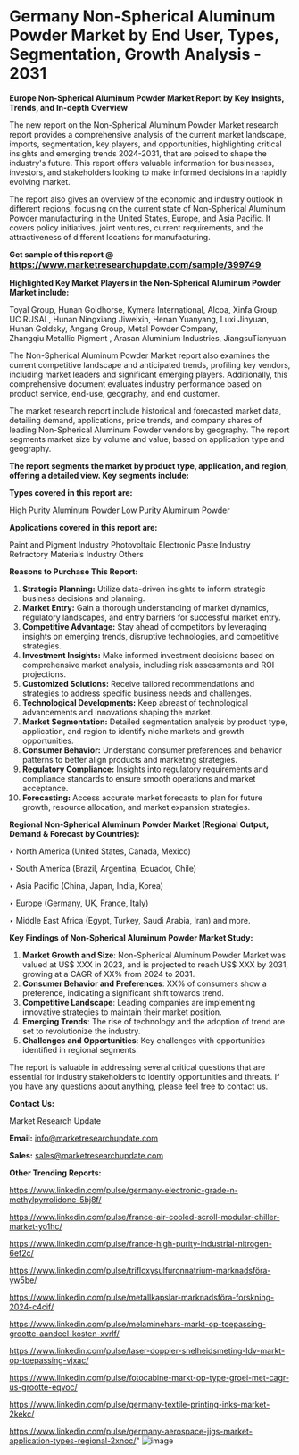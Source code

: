 # Germany Non-Spherical Aluminum Powder Market by End User, Types, Segmentation, Growth Analysis - 2031

<strong>Europe Non-Spherical Aluminum Powder Market Report by Key Insights, Trends, and In-depth Overview</strong>

The new report on the Non-Spherical Aluminum Powder Market research report provides a comprehensive analysis of the current market landscape, imports, segmentation, key players, and opportunities, highlighting critical insights and emerging trends 2024-2031,</strong> that are poised to shape the industry's future. This report offers valuable information for businesses, investors, and stakeholders looking to make informed decisions in a rapidly evolving market.

The report also gives an overview of the economic and industry outlook in different regions, focusing on the current state of Non-Spherical Aluminum Powder manufacturing in the United States, Europe, and Asia Pacific. It covers policy initiatives, joint ventures, current requirements, and the attractiveness of different locations for manufacturing.

<strong>Get sample of this report @ <a href=https://www.marketresearchupdate.com/sample/399749><font size=3 color=#0000ff>https://www.marketresearchupdate.com/sample/399749</font></a></strong>

<strong>Highlighted Key Market Players in the Non-Spherical Aluminum Powder Market include:</strong>

Toyal Group, Hunan Goldhorse, Kymera International, Alcoa, Xinfa Group, UC RUSAL, Hunan Ningxiang Jiweixin, Henan Yuanyang, Luxi Jinyuan, Hunan Goldsky, Angang Group, Metal Powder Company, Zhangqiu Metallic Pigment , Arasan Aluminium Industries, JiangsuTianyuan

The Non-Spherical Aluminum Powder Market report also examines the current competitive landscape and anticipated trends, profiling key vendors, including market leaders and significant emerging players. Additionally, this comprehensive document evaluates industry performance based on product service, end-use, geography, and end customer.

The market research report include historical and forecasted market data, detailing demand, applications, price trends, and company shares of leading Non-Spherical Aluminum Powder vendors by geography. The report segments market size by volume and value, based on application type and geography.

<strong>The report segments the market by product type, application, and region, offering a detailed view. Key segments include:</strong>

<strong>Types covered in this report are:</strong>

High Purity Aluminum Powder
Low Purity Aluminum Powder

<strong>Applications covered in this report are:</strong>

Paint and Pigment Industry
Photovoltaic Electronic Paste Industry
Refractory Materials Industry
Others

<strong>Reasons to Purchase This Report:</strong>
<ol>
  <li><strong>Strategic Planning:</strong> Utilize data-driven insights to inform strategic business decisions and planning.</li>
  <li><strong>Market Entry:</strong> Gain a thorough understanding of market dynamics, regulatory landscapes, and entry barriers for successful market entry.</li>
  <li><strong>Competitive Advantage:</strong> Stay ahead of competitors by leveraging insights on emerging trends, disruptive technologies, and competitive strategies.</li>
  <li><strong>Investment Insights:</strong> Make informed investment decisions based on comprehensive market analysis, including risk assessments and ROI projections.</li>
  <li><strong>Customized Solutions:</strong> Receive tailored recommendations and strategies to address specific business needs and challenges.</li>
  <li><strong>Technological Developments:</strong> Keep abreast of technological advancements and innovations shaping the market.</li>
  <li><strong>Market Segmentation:</strong> Detailed segmentation analysis by product type, application, and region to identify niche markets and growth opportunities.</li>
  <li><strong>Consumer Behavior:</strong> Understand consumer preferences and behavior patterns to better align products and marketing strategies.</li>
  <li><strong>Regulatory Compliance:</strong> Insights into regulatory requirements and compliance standards to ensure smooth operations and market acceptance.</li>
  <li><strong>Forecasting:</strong> Access accurate market forecasts to plan for future growth, resource allocation, and market expansion strategies.</li>
</ol>

<strong>Regional Non-Spherical Aluminum Powder Market (Regional Output, Demand &amp; Forecast by Countries):</strong>

‣ North America (United States, Canada, Mexico)

‣ South America (Brazil, Argentina, Ecuador, Chile)

‣ Asia Pacific (China, Japan, India, Korea)

‣ Europe (Germany, UK, France, Italy)

‣ Middle East Africa (Egypt, Turkey, Saudi Arabia, Iran) and more.

<strong>Key Findings of Non-Spherical Aluminum Powder Market Study:</strong>
<ol>
  <li><strong>Market Growth and Size</strong>: Non-Spherical Aluminum Powder Market was valued at US$ XXX in 2023, and is projected to reach US$ XXX by 2031, growing at a CAGR of XX% from 2024 to 2031.</li>
  <li><strong>Consumer Behavior and Preferences</strong>: XX% of consumers show a preference, indicating a significant shift towards trend.</li>
  <li><strong>Competitive Landscape</strong>: Leading companies are implementing innovative strategies to maintain their market position.</li>
  <li><strong>Emerging Trends</strong>: The rise of technology and the adoption of trend are set to revolutionize the industry.</li>
  <li><strong>Challenges and Opportunities</strong>: Key challenges with opportunities identified in regional segments.</li>
</ol>

The report is valuable in addressing several critical questions that are essential for industry stakeholders to identify opportunities and threats. If you have any questions about anything, please feel free to contact us.

<strong>Contact Us:</strong>

Market Research Update

<strong>Email:</strong> info@marketresearchupdate.com

<strong>Sales:</strong> sales@marketresearchupdate.com

<strong>Other Trending Reports:</strong>

<a href=https://www.linkedin.com/pulse/germany-electronic-grade-n-methylpyrrolidone-5bj8f/>https://www.linkedin.com/pulse/germany-electronic-grade-n-methylpyrrolidone-5bj8f/</a>

<a href=https://www.linkedin.com/pulse/france-air-cooled-scroll-modular-chiller-market-yo1hc/>https://www.linkedin.com/pulse/france-air-cooled-scroll-modular-chiller-market-yo1hc/</a>

<a href=https://www.linkedin.com/pulse/france-high-purity-industrial-nitrogen-6ef2c/>https://www.linkedin.com/pulse/france-high-purity-industrial-nitrogen-6ef2c/</a>

<a href=https://www.linkedin.com/pulse/trifloxysulfuronnatrium-marknadsföra-yw5be/>https://www.linkedin.com/pulse/trifloxysulfuronnatrium-marknadsföra-yw5be/</a>

<a href=https://www.linkedin.com/pulse/metallkapslar-marknadsföra-forskning-2024-c4cif/>https://www.linkedin.com/pulse/metallkapslar-marknadsföra-forskning-2024-c4cif/</a>

<a href=https://www.linkedin.com/pulse/melaminehars-markt-op-toepassing-grootte-aandeel-kosten-xvrlf/>https://www.linkedin.com/pulse/melaminehars-markt-op-toepassing-grootte-aandeel-kosten-xvrlf/</a>

<a href=https://www.linkedin.com/pulse/laser-doppler-snelheidsmeting-ldv-markt-op-toepassing-vjxac/>https://www.linkedin.com/pulse/laser-doppler-snelheidsmeting-ldv-markt-op-toepassing-vjxac/</a>

<a href=https://www.linkedin.com/pulse/fotocabine-markt-op-type-groei-met-cagr-us-grootte-eqvoc/>https://www.linkedin.com/pulse/fotocabine-markt-op-type-groei-met-cagr-us-grootte-eqvoc/</a>

<a href=https://www.linkedin.com/pulse/germany-textile-printing-inks-market-2kekc/>https://www.linkedin.com/pulse/germany-textile-printing-inks-market-2kekc/</a>

<a href=https://www.linkedin.com/pulse/germany-aerospace-jigs-market-application-types-regional-2xnoc/>https://www.linkedin.com/pulse/germany-aerospace-jigs-market-application-types-regional-2xnoc/</a>"
![image](https://github.com/user-attachments/assets/96c52a67-b996-49d4-8736-6f6b3025350e)

